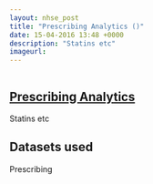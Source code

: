 ```yaml
---
layout: nhse_post
title: "Prescribing Analytics ()"
date: 15-04-2016 13:48 +0000
description: "Statins etc"
imageurl: 
---
```

<img src="" />

## <a href="" target="_blank"> Prescribing Analytics <i class="fa fa-external-link"></i></a>

Statins etc

## Datasets used

Prescribing

## 

